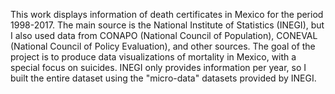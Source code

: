 This work displays information of death certificates in Mexico for the period 1998-2017.
The main source is the National Institute of Statistics (INEGI), but I also used data from CONAPO (National Council of Population), CONEVAL (National Council of Policy Evaluation), and other sources.
The  goal of the project is to produce data visualizations of mortality in Mexico, with a special focus on suicides.
INEGI only provides information per year, so I built the entire dataset using the "micro-data" datasets provided by INEGI.
